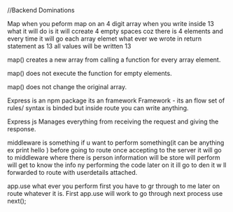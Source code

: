 //Backend Dominations

Map when you peform map on an 4 digit array when you write inside 13 what it will do is it will ccreate 4 empty spaces coz there is 4 elements and every time it will go each array elemet what ever we wrote in return statement as 13 all values will be written 13 

map() creates a new array from calling a function for every array element.

map() does not execute the function for empty elements.

map() does not change the original array.

Express is an npm package
its an framework
Framework - its an flow set of rules/ syntax is binded but inside route you can write anything.

Express js Manages everything from receiving the request and giving the response.

middleware is something if u want to perform something(it can be anything ex print hello ) before going to route 
              once accepting to the server it will go to middleware where there is person information will be store will perform will get to know the info ny performing the code later on it ill go to den it w
              ll forwarded to route with userdetails attached.

app.use     what ever you perform first you have to gr through to me later on route whatever it is. First app.use will work
            to go through next process use next();